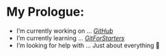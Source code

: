 # **My Prologue:**
- I’m currently working on ... [*GitHub*](https://github.com/K0riJin)
- I’m currently learning ... [*GitForStarters*](https://git-scm.com/book/en/v2/Getting-Started-What-is-Git%3F)
- I’m looking for help with ... Just about everything 🧠
